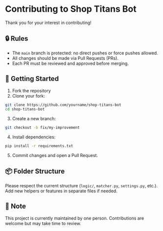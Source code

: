 # Contributing to Shop Titans Bot

Thank you for your interest in contributing!

## 🔒 Rules

- The `main` branch is protected: no direct pushes or force pushes allowed.
- All changes should be made via Pull Requests (PRs).
- Each PR must be reviewed and approved before merging.

## 🚀 Getting Started

1. Fork the repository
2. Clone your fork:

```bash
git clone https://github.com/yourname/shop-titans-bot
cd shop-titans-bot
```

3. Create a new branch:

```bash
git checkout -b fix/my-improvement
```

4. Install dependencies:

```bash
pip install -r requirements.txt
```

5. Commit changes and open a Pull Request.

## 📦 Folder Structure

Please respect the current structure (`logic/`, `matcher.py`, `settings.py`, etc.). Add new helpers or features in separate files if needed.

## 🙏 Note

This project is currently maintained by one person. Contributions are welcome but may take time to review.
